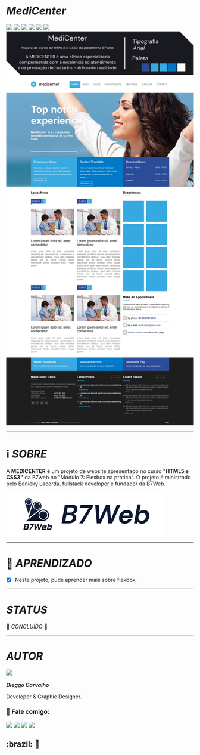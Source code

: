 <div>
  <h1><i>MediCenter</i></h1>

  <img src="https://img.shields.io/github/forks/DieggoCarvalho/medicenter_flexbox?color=%232b4c99&style=for-the-badge"/>
  <img src="https://img.shields.io/github/license/DieggoCarvalho/medicenter_flexbox?color=%2339aae1&style=for-the-badge"/> 
  <img src="https://img.shields.io/github/issues/DieggoCarvalho/medicenter_flexbox?color=%232b4c99&style=for-the-badge"/> 
  <img src="https://img.shields.io/github/stars/DieggoCarvalho/medicenter_flexbox?color=%2339aae1&style=for-the-badge"/>
  <img src="https://img.shields.io/github/languages/count/DieggoCarvalho/medicenter_flexbox?color=%232b4c99&style=for-the-badge"/>
  <img src="https://img.shields.io/github/languages/top/dieggocarvalho/medicenter_flexbox?color=%2339aae1&style=for-the-badge"/>

<img src="https://raw.githubusercontent.com/DieggoCarvalho/medicenter_flexbox/master/git_src/medicenter_desc.png">
<img src="https://raw.githubusercontent.com/DieggoCarvalho/medicenter_flexbox/master/git_src/medicenter_full.png">

  ---
  # ℹ️ *SOBRE*
  A **MEDICENTER** é um projeto de website apresentado no curso **"HTML5 e CSS3"** da B7web no "Módulo 7: Flexbox na prática". O projeto é ministrado pelo Bonieky Lacerda, fullstack developer e fundador da B7Web.

  [![B7WEB](https://raw.githubusercontent.com/DieggoCarvalho/medicenter_flexbox/master/git_src/badge_b7web.png)](https://b7web.com.br/)

---
  #  :book: *APRENDIZADO* 

- [x] Neste projeto, pude aprender mais sobre flexbox.

---

# *STATUS*

:tada: *CONCLUÍDO* :tada:

---

</div>

# *AUTOR*

<div height="50" width="50" style="border-radius:50%" >
  <img src="https://avatars.githubusercontent.com/u/45542233?s=96&v=4"/>
</div>


*__Dieggo Carvalho__*
  
Developer & Graphic Designer.

<div style="float">
  
### :iphone: Fale comigo:
  <a href="https://www.instagram.com/dieggo_allbuquerque" target="_blank"><img src="https://img.shields.io/badge/-Instagram-%23E4405F?style=for-the-badge&logo=instagram&logoColor=white" target="_blank"></a>
  <a href = "mailto:dieggo.dev@outlook.com"><img src="https://img.shields.io/badge/Microsoft_Outlook-0078D4?style=for-the-badge&amp;logo=microsoft-outlook&amp;logoColor=white" target="_blank"></a>
  <a href="https://wa.me/5575988494158" rel="nofollow" target="_blank"><img src="https://img.shields.io/badge/WhatsApp-25D366?style=for-the-badge&amp;logo=whatsapp&amp;logoColor=white" target="_blank"></a>
  <a href="https://www.linkedin.com/in/dieggo-carvalho" target="_blank"><img src="https://img.shields.io/badge/-LinkedIn-%230077B5?style=for-the-badge&logo=linkedin&logoColor=white" target="_blank"></a>
</div>

<h2> :brazil: 💛</h2>
